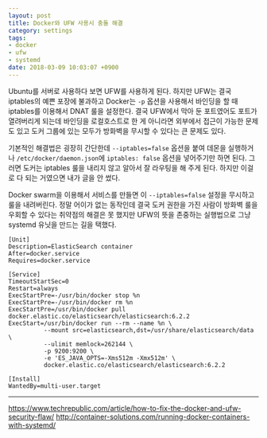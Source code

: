 ```yaml
---
layout: post
title: Docker와 UFW 사용시 충돌 해결
category: settings
tags:
- docker
- ufw
- systemd
date: 2018-03-09 10:03:07 +0900
---
```


Ubuntu를 서버로 사용하다 보면 UFW를 사용하게 된다. 하지만 UFW는 결국 iptables의 예쁜 포장에 불과하고 Docker는 `-p` 옵션을 사용해서 바인딩을 할 때 iptables를 이용해서 DNAT 룰을 설정한다. 결국 UFW에서 막아 둔 포트였어도 포트가 열려버리게 되는데 바인딩을 로컬호스트로 한 게 아니라면 외부에서 접근이 가능한 문제도 있고 도커 그룹에 있는 모두가 방화벽을 무시할 수 있다는 큰 문제도 있다.

기본적인 해결법은 굉장히 간단한데 `--iptables=false` 옵션을 붙여 데몬을 실행하거나 `/etc/docker/daemon.json`에 `iptables: false` 옵션을 넣어주기만 하면 된다. 그러면 도커는 iptables 룰을 내리지 않고 알아서 잘 라우팅을 해 주게 된다. 하지만 이걸로 다 되는 거였으면 내가 글을 안 썼다.

Docker swarm을 이용해서 서비스를 만들면 이 `--iptables=false` 설정을 무시하고 룰을 내려버린다. 정말 어이가 없는 동작인데 결국 도커 권한을 가진 사람이 방화벽 룰을 우회할 수 있다는 취약점의 해결은 못 했지만 UFW의 뜻을 존중하는 실행법으로 그냥 systemd 유닛을 만드는 길을 택했다.


```systemd
[Unit]
Description=ElasticSearch container
After=docker.service
Requires=docker.service

[Service]
TimeoutStartSec=0
Restart=always
ExecStartPre=-/usr/bin/docker stop %n
ExecStartPre=-/usr/bin/docker rm %n
ExecStartPre=/usr/bin/docker pull docker.elastic.co/elasticsearch/elasticsearch:6.2.2
ExecStart=/usr/bin/docker run --rm --name %n \
          --mount src=elasticsearch,dst=/usr/share/elasticsearch/data \
          --ulimit memlock=262144 \
          -p 9200:9200 \
          -e 'ES_JAVA_OPTS=-Xms512m -Xmx512m' \
          docker.elastic.co/elasticsearch/elasticsearch:6.2.2

[Install]
WantedBy=multi-user.target
```

---

https://www.techrepublic.com/article/how-to-fix-the-docker-and-ufw-security-flaw/
http://container-solutions.com/running-docker-containers-with-systemd/
